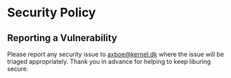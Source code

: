 # Security Policy

## Reporting a Vulnerability

Please report any security issue to axboe@kernel.dk where the issue will be triaged appropriately.
Thank you in advance for helping to keep liburing secure.
